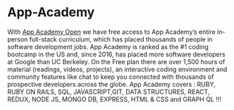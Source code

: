 # App-Academy
With [App Academy Open](https://www.appacademy.io/) we have free access to App Academy’s entire in-person full-stack curriculum, which has placed thousands of people in software development jobs. App Academy is ranked as the #1 coding bootcamp in the US and, since 2016, has placed more software developers at Google than UC Berkeley. On the Free plan there are over 1,500 hours of material (readings, videos, projects), an interactive coding environment and community features like chat to keep you connected with thousands of prospective developers across the globe. App Academy covers : RUBY, RUBY ON RAILS, SQL, JAVASCRIPT,GIT, DATA STRUCTURES, REACT, REDUX, NODE JS, MONGO DB, EXPRESS, HTML & CSS and GRAPH QL !!!
